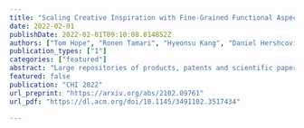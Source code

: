```yaml
---
title: "Scaling Creative Inspiration with Fine-Grained Functional Aspects of Ideas"
date: 2022-02-01
publishDate: 2022-02-01T09:10:08.014852Z
authors: ["Tom Hope", "Ronen Tamari", "Hyeonsu Kang", "Daniel Hershcovich", "Joel Chan", "Aniket Kittur", "Dafna Shahaf"]
publication_types: ["1"]
categories: ["featured"]
abstract: "Large repositories of products, patents and scientific papers offer an opportunity for building systems that scour millions of ideas and help users discover inspirations. However, idea descriptions are typically in the form of unstructured text, lacking key structure that is required for supporting creative innovation interactions. Prior work has explored idea representations that were either limited in expressivity, required significant manual effort from users, or dependent on curated knowledge bases with poor coverage. We explore a novel representation that automatically breaks up products into fine-grained functional aspects capturing the purposes and mechanisms of ideas, and use it to support important creative innovation interactions: functional search for ideas, and exploration of the design space around a focal problem by viewing related problem perspectives pooled from across many products. In user studies, our approach boosts the quality of creative search and inspirations, substantially outperforming strong baselines by 50-60%."
featured: false
publication: "CHI 2022"
url_preprint: "https://arxiv.org/abs/2102.09761"
url_pdf: "https://dl.acm.org/doi/10.1145/3491102.3517434"

---
```

